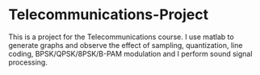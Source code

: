 # Telecommunications-Project
This is a project for the Telecommunications course. I use matlab to generate graphs and observe the effect of sampling, quantization, line coding, BPSK/QPSK/8PSK/B-PAM modulation and I perform sound signal processing.
